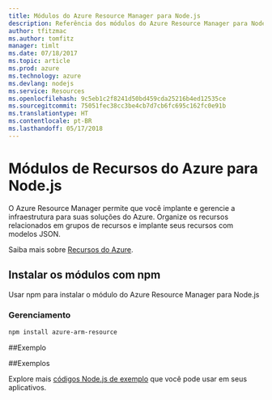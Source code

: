 ```yaml
---
title: Módulos do Azure Resource Manager para Node.js
description: Referência dos módulos do Azure Resource Manager para Node.js
author: tfitzmac
ms.author: tomfitz
manager: timlt
ms.date: 07/18/2017
ms.topic: article
ms.prod: azure
ms.technology: azure
ms.devlang: nodejs
ms.service: Resources
ms.openlocfilehash: 9c5eb1c2f8241d50bd459cda25216b4ed12535ce
ms.sourcegitcommit: 75051fec38cc3be4cb7d7cb6fc695c162fc0e91b
ms.translationtype: HT
ms.contentlocale: pt-BR
ms.lasthandoff: 05/17/2018
---
```

# <a name="azure-resource-modules-for-nodejs"></a>Módulos de Recursos do Azure para Node.js

O Azure Resource Manager permite que você implante e gerencie a infraestrutura para suas soluções do Azure. Organize os recursos relacionados em grupos de recursos e implante seus recursos com modelos JSON.

Saiba mais sobre [Recursos do Azure](https://docs.microsoft.com/azure/azure-resource-manager/).

## <a name="install-the-modules-with-npm"></a>Instalar os módulos com npm

Usar npm para instalar o módulo do Azure Resource Manager para Node.js

### <a name="management"></a>Gerenciamento

```bash
npm install azure-arm-resource
```

##<a name="example"></a>Exemplo

##<a name="samples"></a>Exemplos

Explore mais [códigos Node.js de exemplo](https://azure.microsoft.com/resources/samples/?platform=nodejs) que você pode usar em seus aplicativos.